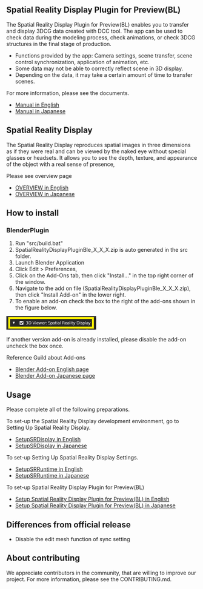 ## Spatial Reality Display Plugin for Preview(BL)

 The Spatial Reality Display Plugin for Preview(BL) enables you to transfer and display 3DCG data created with DCC tool.
The app can be used to check data during the modeling process, check animations, or check 3DCG structures in the final stage of production.

- Functions provided by the app: Camera settings, scene transfer, scene control synchronization, application of animation, etc.
- Some data may not be able to correctly reflect scene in 3D display.
- Depending on the data, it may take a certain amount of time to transfer scenes.

For more information, please see the documents.

- [Manual in English](https://www.sony.net/Products/appselect-spatial-reality-display/en/appDetail/dcctool/ec30e15984a01255/)
- [Manual in Japanese](https://www.sony.net/Products/appselect-spatial-reality-display/jp/appDetail/dcctool/ec30e15984a01255/)

## Spatial Reality Display

 The Spatial Reality Display reproduces spatial images in three dimensions as if they were real 
and can be viewed by the naked eye without special glasses or headsets. 
It allows you to see the depth, texture, and appearance of the object with a real sense of presence, 

Please see overview page
 
- [OVERVIEW in English](https://www.sony.net/Products/Developer-Spatial-Reality-display/en/develop/Overview.html)
- [OVERVIEW in Japanese](https://www.sony.net/Products/Developer-Spatial-Reality-display/jp/develop/Overview.html)

## How to install

### BlenderPlugin

  1. Run "src/build.bat"
  2. SpatialRealityDisplayPluginBle_X_X_X.zip is auto generated in the src folder.
  3. Launch Blender Application
  4. Click Edit > Preferences, 
  5. Click on the Add-Ons tab, then click  "Install…" in the top right corner of the window. 
  6. Navigate to the add on file (SpatialRealityDisplayPluginBle_X_X_X.zip), then click "Install Add-on" in the lower right.
  7. To enable an add-on check the box to the right of the add-ons shown in the figure below.

  ![SR-Display-Plugin-Preview-BL](images/editors_preferences_addons_enable.png)

  If another version add-on is already installed, please disable the add-on uncheck the box once.

Reference Guild about Add-ons

- [Blender Add-on English page](https://docs.blender.org/manual/en/3.6/editors/preferences/addons.html)
- [Blender Add-on Japanese page](https://docs.blender.org/manual/ja/3.6/editors/preferences/addons.html)

## Usage

Please complete all of the following preparations.

To set-up the Spatial Reality Display development environment, go to Setting Up Spatial Reality Display.

- [SetupSRDisplay in English](https://www.sony.net/Products/Developer-Spatial-Reality-display/en/develop/Setup/SetupSRDisplay.html)
- [SetupSRDisplay in Japanese](https://www.sony.net/Products/Developer-Spatial-Reality-display/jp/develop/Setup/SetupSRDisplay.html)

To set-up Setting Up Spatial Reality Display Settings.

- [SetupSRRuntime in English](https://www.sony.net/Products/Developer-Spatial-Reality-display/en/develop/Setup/SetupSRRuntime.html)
- [SetupSRRuntime in Japanese](https://www.sony.net/Products/Developer-Spatial-Reality-display/jp/develop/Setup/SetupSRRuntime.html)

To set-up Spatial Reality Display Plugin for Preview(BL)

- [Setup Spatial Reality Display Plugin for Preview(BL) in English](https://www.sony.net/Products/appselect-spatial-reality-display/en/appDetail/dcctool/ec30e15984a01255/)
- [Setup Spatial Reality Display Plugin for Preview(BL) in Japanese](https://www.sony.net/Products/appselect-spatial-reality-display/jp/appDetail/dcctool/ec30e15984a01255/)

## Differences from official release

- Disable the edit mesh function of sync setting

## About contributing

We appreciate contributors in the community, that are willing to improve our project.
For more information, please see the CONTRIBUTING.md.
